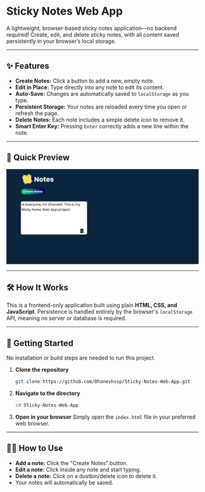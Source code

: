 # Sticky Notes Web App

A lightweight, browser-based sticky notes application—no backend required! Create, edit, and delete sticky notes, with all content saved persistently in your browser’s local storage.

---

## ✨ Features

- **Create Notes:** Click a button to add a new, empty note.
- **Edit in Place:** Type directly into any note to edit its content.
- **Auto-Save:** Changes are automatically saved to `localStorage` as you type.
- **Persistent Storage:** Your notes are reloaded every time you open or refresh the page.
- **Delete Notes:** Each note includes a simple delete icon to remove it.
- **Smart Enter Key:** Pressing `Enter` correctly adds a new line within the note.

---

## 📸 Quick Preview

![App Screenshot](https://raw.githubusercontent.com/Dhaneshvsp/Sticky-Notes-Web-App/main/public/Screenshot%202025-08-13%20182003.png)

---

## 🛠️ How It Works

This is a frontend-only application built using plain **HTML, CSS, and JavaScript**. Persistence is handled entirely by the browser's `localStorage` API, meaning no server or database is required.

---

## 🚀 Getting Started

No installation or build steps are needed to run this project.

1.  **Clone the repository**
    ```bash
    git clone https://github.com/Dhaneshvsp/Sticky-Notes-Web-App.git
    ```
2.  **Navigate to the directory**
    ```bash
    cd Sticky-Notes-Web-App
    ```
3.  **Open in your browser**
    Simply open the `index.html` file in your preferred web browser.

---

## 🧑‍💻 How to Use

- **Add a note:** Click the "Create Notes" button.
- **Edit a note:** Click inside any note and start typing.
- **Delete a note:** Click on a dustbin/delete icon to delete it.
- Your notes will automatically be saved.
